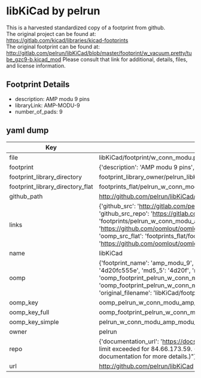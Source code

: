 # libKiCad by pelrun  
This is a harvested standardized copy of a footprint from github.  
The original project can be found at:  
https://gitlab.com/kicad/libraries/kicad-footprints  
The original footprint can be found at:
http://gitlab.com/pelrun/libKiCad/blob/master/footprint/w_vacuum.pretty/tube_gzc9-b.kicad_mod
Please consult that link for additional, details, files, and license information.  
## Footprint Details
* description: AMP modu 9 pins  
* libraryLink: AMP-MODU-9  
* number_of_pads: 9  
## yaml dump  
| Key | Value |  
| --- | --- |  
| file | libKiCad/footprint/w_conn_modu.pretty/AMP-MODU-9.kicad_mod |  
| footprint | {'description': 'AMP modu 9 pins', 'libraryLink': 'AMP-MODU-9', 'number_of_pads': 9} |  
| footprint_library_directory | footprint_library_owner/pelrun_libKiCad |  
| footprint_library_directory_flat | footprints_flat/pelrun_w_conn_modu_amp_modu_9/working |  
| github_path | http://github.com/pelrun/libKiCad/blob/master/footprint/w_conn_modu.pretty/AMP-MODU-9.kicad_mod |  
| links | {'github_src': 'http://gitlab.com/pelrun/libKiCad/blob/master/footprint/w_vacuum.pretty/tube_gzc9-b.kicad_mod', 'github_src_repo': 'https://gitlab.com/kicad/libraries/kicad-footprints', 'oomp_bot': 'footprints/pelrun_w_conn_modu_amp_modu_9/working', 'oomp_bot_github': 'https://github.com/oomlout/oomlout_oomp_footprint_bot/tree/main/footprints/pelrun_w_conn_modu_amp_modu_9/working', 'oomp_src_flat': 'footprints_flat/footprints_flat/pelrun_w_conn_modu_amp_modu_9/working', 'oomp_src_flat_github': 'https://github.com/oomlout/oomlout_oomp_footprint_src/tree/main/footprints_flat/pelrun_w_conn_modu_amp_modu_9/working'} |  
| name | libKiCad |  
| oomp | {'footprint_name': 'amp_modu_9', 'library_name': 'w_conn_modu', 'md5': '4d20fc555e3e86747022f0904694e1bb', 'md5_10': '4d20fc555e', 'md5_5': '4d20f', 'md5_6': '4d20fc', 'oomp_key': 'oomp_pelrun_w_conn_modu_amp_modu_9', 'oomp_key_extra': 'oomp_footprint_pelrun_w_conn_modu_amp_modu_9', 'oomp_key_full': 'oomp_footprint_pelrun_w_conn_modu_amp_modu_9_4d20fc', 'oomp_key_simple': 'pelrun_w_conn_modu_amp_modu_9', 'original_filename': 'libKiCad/footprint/w_conn_modu.pretty/AMP-MODU-9.kicad_mod', 'owner_name': 'pelrun'} |  
| oomp_key | oomp_pelrun_w_conn_modu_amp_modu_9 |  
| oomp_key_full | oomp_footprint_pelrun_w_conn_modu_amp_modu_9 |  
| oomp_key_simple | pelrun_w_conn_modu_amp_modu_9 |  
| owner | pelrun |  
| repo | {'documentation_url': 'https://docs.github.com/rest/overview/resources-in-the-rest-api#rate-limiting', 'message': "API rate limit exceeded for 84.66.173.59. (But here's the good news: Authenticated requests get a higher rate limit. Check out the documentation for more details.)"} |  
| url | http://github.com/pelrun/libKiCad |  

